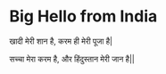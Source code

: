 # Big Hello from India

खादी मेरी शान है,
करम ही मेरी पूजा है|

सच्चा मेरा करम है,
और हिंदुस्तान मेरी जान है||
